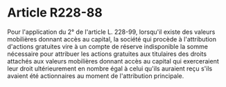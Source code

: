 # Article R228-88

Pour l'application du 2° de l'article L. 228-99, lorsqu'il existe des valeurs mobilières donnant accès au capital, la société qui procède à l'attribution d'actions gratuites vire à un compte de réserve indisponible la somme nécessaire pour attribuer les actions gratuites aux titulaires des droits attachés aux valeurs mobilières donnant accès au capital qui exerceraient leur droit ultérieurement en nombre égal à celui qu'ils auraient reçu s'ils avaient été actionnaires au moment de l'attribution principale.
